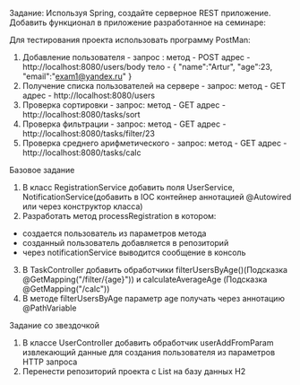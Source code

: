 Задание: Используя Spring, создайте серверное REST приложение. Добавить функционал в приложение разработанное на семинаре:

Для теcтирования проекта использовать программу PostMan:
1) Добавление пользователя - запрос :
метод - POST
адрес - http://localhost:8080/users/body
тело -
{
"name":"Artur",
"age":23,
"email":"exam1@yandex.ru"
}
2) Получение списка пользователей на сервере - запрос:
метод - GET
адрес - http://localhost:8080/users
3) Проверка сортировки - запрос:
метод - GET
адрес - http://localhost:8080/tasks/sort
3) Проверка фильтрации - запрос:
метод - GET
адрес - http://localhost:8080/tasks/filter/23
3) Проверка среднего арифметического - запрос:
метод - GET
адрес - http://localhost:8080/tasks/calc

Базовое задание
1) В класс RegistrationService добавить поля UserService, NotificationService(добавить в IOC контейнер аннотацией @Autowired или через конструктор класса)
2) Разработать метод processRegistration в котором:
- создается пользователь из параметров метода
- созданный пользователь добавляется в репозиторий
- через notificationService выводится сообщение в консоль
3) В TaskController добавить обработчики filterUsersByAge()(Подсказка @GetMapping("/filter/{age}")) и calculateAverageAge (Подсказка @GetMapping("/calc"))
4) В методе filterUsersByAge параметр age получать через аннотацию @PathVariable

Задание со звездочкой
1) В классе UserController добавить обработчик userAddFromParam извлекающий данные для создания пользователя из параметров HTTP запроса
2) Перенести репозиторий проекта с List<User> на базу данных H2